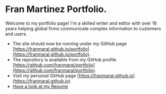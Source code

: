 # Fran Martinez Portfolio.

Welcome to my portfolio page! I'm a skilled writer and editor with over 16 years helping global firms communicate complex information to customers and users.

- The site should now be running under my GitHub page [https://franmaral.github.io/portfolio](https://franmaral.github.io/portfolio).
- The repository is available from my GitHub profile [https://github.com/franmaral/portfolio](https://github.com/franmaral/portfolio).
- Visit my personal GitHub page [https://franmaral.github.io](https://franmaral.github.io)
- [Have a look at my Resume](https://franmaral.github.io/resume/resume.html)